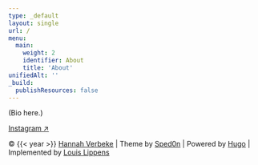 ```yaml
---
type: _default
layout: single
url: /
menu:
  main:
    weight: 2
    identifier: About
    title: 'About'
unifiedAlt: ''
_build:
  publishResources: false
---
```


(Bio here.)

[Instagram ↗](https://www.instagram.com/hannahverbeke/)

&copy; {{< year >}} <u>[Hannah Verbeke](https://www.instagram.com/hannahverbeke/)</u> | Theme by [Sped0n](https://github.com/Sped0n) | Powered by [Hugo](https://gohugo.io) | Implemented by [Louis Lippens](https://louislippens.be)
